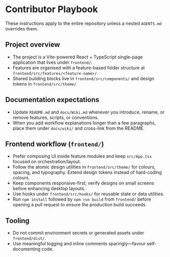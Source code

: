 # Contributor Playbook

These instructions apply to the entire repository unless a nested `AGENTS.md` overrides them.

## Project overview
- The project is a Vite-powered React + TypeScript single-page application that lives under `frontend/`.
- Features are organised with a feature-based folder structure at `frontend/src/features/<feature-name>/`.
- Shared building blocks live in `frontend/src/components/` and design tokens in `frontend/src/theme/`.

## Documentation expectations
- Update `README.md` and `docs/Wiki.md` whenever you introduce, rename, or remove features, scripts, or conventions.
- When you add workflow explanations longer than a few paragraphs, place them under `docs/wiki/` and cross-link from the README.

## Frontend workflow (`frontend/`)
- Prefer composing UI inside feature modules and keep `src/App.tsx` focused on orchestration/layout.
- Follow the atomic design utilities in `frontend/src/theme/` for colours, spacing, and typography. Extend design tokens instead of hard-coding colours.
- Keep components responsive-first; verify designs on small screens before enhancing desktop layouts.
- Use hooks under `frontend/src/hooks/` for reusable state or data utilities.
- Run `npm install` followed by `npm run build` from `frontend/` before opening a pull request to ensure the production build succeeds.

## Tooling
- Do not commit environment secrets or generated assets under `frontend/dist/`.
- Use meaningful logging and inline comments sparingly—favour self-documenting code.

